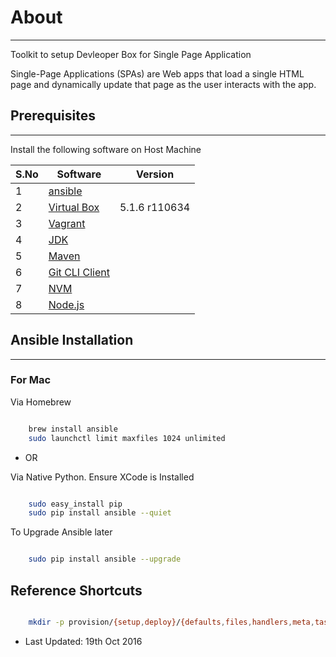 # About
---
 
 Toolkit to setup  Devleoper Box  for Single Page Application
 
 Single-Page Applications (SPAs) are Web apps that load a single HTML page and dynamically update that page as the user interacts with the app.

## Prerequisites
---

Install the following software on Host Machine

|  S.No |  Software         | Version        |  
|-------|-------------------|----------------|
|   1   |  [ansible]        |   |
|   2   |  [Virtual Box]    | 5.1.6 r110634  | 
|   3   |  [Vagrant]        |   | 
|   4   |  [JDK]            |   | 
|   5   |  [Maven]          |   | 
|   6   |  [Git CLI Client] |   |  
|   7   |  [NVM]            |   |    
|   8   |  [Node.js]        |   | 



 
## Ansible Installation
---


### For Mac

Via Homebrew

```sh

    brew install ansible
    sudo launchctl limit maxfiles 1024 unlimited

```

* OR 

Via Native Python. Ensure XCode is Installed

```sh

    sudo easy_install pip
    sudo pip install ansible --quiet

```

To Upgrade Ansible later
```sh

    sudo pip install ansible --upgrade

```




## Reference Shortcuts 
```sh

    mkdir -p provision/{setup,deploy}/{defaults,files,handlers,meta,tasks,templates,vars}

```

 
 
[Virtual Box]: https://www.virtualbox.org/wiki/Downloads 
[Vagrant]: https://www.vagrantup.com/downloads.html
[JDK]: http://www.oracle.com/technetwork/java/javase/downloads/index-jsp-138363.html
[Maven]: https://maven.apache.org/download.cgi       
[Git CLI Client]: https://git-scm.com/downloads
[NVM]: https://github.com/creationix/nvm
[Node.js]: https://nodejs.org/en/
[ansible]: http://docs.ansible.com/ansible/intro_installation.html#latest-releases-via-pip
 
* Last Updated: 19th Oct 2016 
 
 
 

 
